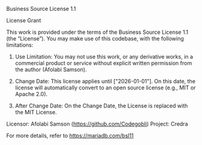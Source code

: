 Business Source License 1.1

License Grant

This work is provided under the terms of the Business Source License 1.1 (the “License”). You may make use of this codebase, with the following limitations:

1. Use Limitation: You may not use this work, or any derivative works, in a commercial product or service without explicit written permission from the author (Afolabi Samson).

2. Change Date: This license applies until ["2026-01-01"]. On this date, the license will automatically convert to an open source license (e.g., MIT or Apache 2.0).

3. After Change Date: On the Change Date, the License is replaced with the MIT License.

Licensor: Afolabi Samson (https://github.com/Codegobli)
Project: Credra

For more details, refer to https://mariadb.com/bsl11
